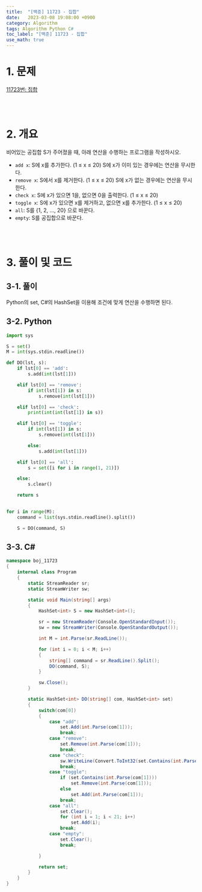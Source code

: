 ```yaml
---
title:  "[백준] 11723 - 집합"
date:   2023-03-08 19:08:00 +0900
category: Algorithm
tags: Algorithm Python C#
toc_label: "[백준] 11723 - 집합"
use_math: true
---
```


# 1. 문제
[11723번: 집합](https://www.acmicpc.net/problem/11723)

<br/>
<br/>

# 2. 개요
비어있는 공집합 S가 주어졌을 때, 아래 연산을 수행하는 프로그램을 작성하시오.

- `add x`: S에 x를 추가한다. (1 ≤ x ≤ 20) S에 x가 이미 있는 경우에는 연산을 무시한다.
- `remove x`: S에서 x를 제거한다. (1 ≤ x ≤ 20) S에 x가 없는 경우에는 연산을 무시한다.
- `check x`: S에 x가 있으면 1을, 없으면 0을 출력한다. (1 ≤ x ≤ 20)
- `toggle x`: S에 x가 있으면 x를 제거하고, 없으면 x를 추가한다. (1 ≤ x ≤ 20)
- `all`: S를 {1, 2, ..., 20} 으로 바꾼다.
- `empty`: S를 공집합으로 바꾼다.

<br/>
<br/>

# 3. 풀이 및 코드
## 3-1. 풀이
Python의 set, C#의 HashSet을 이용해 조건에 맞게 연산을 수행하면 된다.

## 3-2. Python

```python
import sys

S = set()
M = int(sys.stdin.readline())

def DO(lst, s):
    if lst[0] == 'add':
        s.add(int(lst[1]))

    elif lst[0] == 'remove':
        if int(lst[1]) in s:
            s.remove(int(lst[1]))

    elif lst[0] == 'check':
        print(int(int(lst[1]) in s))

    elif lst[0] == 'toggle':
        if int(lst[1]) in s:
            s.remove(int(lst[1]))

        else:
            s.add(int(lst[1]))

    elif lst[0] == 'all':
        s = set([i for i in range(1, 21)])

    else:
        s.clear()

    return s
        

for i in range(M):
    command = list(sys.stdin.readline().split())

    S = DO(command, S)
```

## 3-3. C#

```csharp
namespace boj_11723
{
    internal class Program
    {
        static StreamReader sr;
        static StreamWriter sw;

        static void Main(string[] args)
        {
            HashSet<int> S = new HashSet<int>();

            sr = new StreamReader(Console.OpenStandardInput());
            sw = new StreamWriter(Console.OpenStandardOutput());

            int M = int.Parse(sr.ReadLine());

            for (int i = 0; i < M; i++)
            {
                string[] command = sr.ReadLine().Split();
                DO(command, S);
            }

            sw.Close();
        }

        static HashSet<int> DO(string[] com, HashSet<int> set)
        {
            switch(com[0])
            {
                case "add":
                    set.Add(int.Parse(com[1]));
                    break;
                case "remove":
                    set.Remove(int.Parse(com[1]));
                    break;
                case "check":
                    sw.WriteLine(Convert.ToInt32(set.Contains(int.Parse(com[1]))));
                    break;
                case "toggle":
                    if (set.Contains(int.Parse(com[1])))
                        set.Remove(int.Parse(com[1]));
                    else
                        set.Add(int.Parse(com[1]));
                    break;
                case "all":
                    set.Clear();
                    for (int i = 1; i < 21; i++)
                        set.Add(i);
                    break;
                case "empty":
                    set.Clear();
                    break;

            }

            return set;
        }
    }
}
```